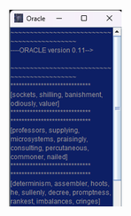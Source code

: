 ![Oracle generates a collection of random words at random intervals from a word list and displays it.](https://github.com/amalkrishnan43216/Oracle/blob/main/preview.png)
